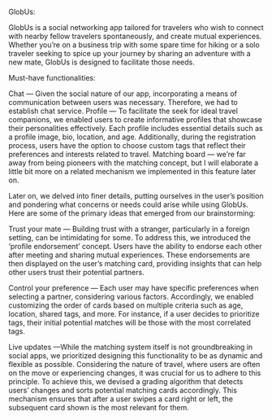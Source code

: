 GlobUs:

GlobUs is a social networking app tailored for travelers who wish to connect with nearby fellow travelers spontaneously, and create mutual experiences.
Whether you’re on a business trip with some spare time for hiking or a solo traveler seeking to spice up your journey by sharing an adventure with a new mate, GlobUs is designed to facilitate those needs.

Must-have functionalities:

Chat — Given the social nature of our app, incorporating a means of communication between users was necessary. Therefore, we had to establish chat service.
Profile — To facilitate the seek for ideal travel companions, we enabled users to create informative profiles that showcase their personalities effectively. Each profile includes essential details such as a profile image, bio, location, and age. Additionally, during the registration process, users have the option to choose custom tags that reflect their preferences and interests related to travel.
Matching board — we’re far away from being pioneers with the matching concept, but I will elaborate a little bit more on a related mechanism we implemented in this feature later on. 

Later on, we delved into finer details, putting ourselves in the user’s position and pondering what concerns or needs could arise while using GlobUs. Here are some of the primary ideas that emerged from our brainstorming:

Trust your mate — Building trust with a stranger, particularly in a foreign setting, can be intimidating for some. To address this, we introduced the ‘profile endorsement’ concept. Users have the ability to endorse each other after meeting and sharing mutual experiences. These endorsements are then displayed on the user’s matching card, providing insights that can help other users trust their potential partners.

Control your preference — Each user may have specific preferences when selecting a partner, considering various factors. Accordingly, we enabled customizing the order of cards based on multiple criteria such as age, location, shared tags, and more. For instance, if a user decides to prioritize tags, their initial potential matches will be those with the most correlated tags.

Live updates —While the matching system itself is not groundbreaking in social apps, we prioritized designing this functionality to be as dynamic and flexible as possible. Considering the nature of travel, where users are often on the move or experiencing changes, it was crucial for us to adhere to this principle. To achieve this, we devised a grading algorithm that detects users’ changes and sorts potential matching cards accordingly. This mechanism ensures that after a user swipes a card right or left, the subsequent card shown is the most relevant for them.
